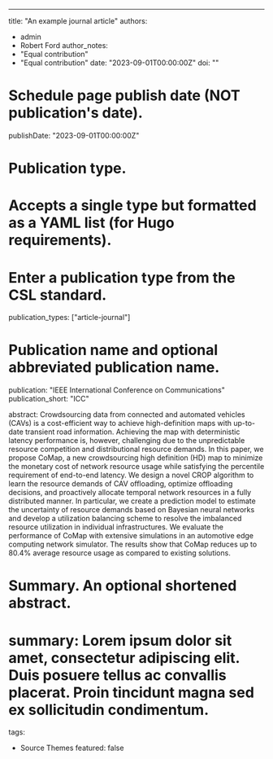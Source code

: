 ---
title: "An example journal article"
authors:
- admin
- Robert Ford
author_notes:
- "Equal contribution"
- "Equal contribution"
date: "2023-09-01T00:00:00Z"
doi: ""

# Schedule page publish date (NOT publication's date).
publishDate: "2023-09-01T00:00:00Z"

# Publication type.
# Accepts a single type but formatted as a YAML list (for Hugo requirements).
# Enter a publication type from the CSL standard.
publication_types: ["article-journal"]

# Publication name and optional abbreviated publication name.
publication: "IEEE International Conference on Communications"
publication_short: "ICC"

abstract: Crowdsourcing data from connected and automated vehicles (CAVs) is a cost-efficient way to achieve high-definition maps with up-to-date transient road information. Achieving the map with deterministic latency performance is, however, challenging due to the unpredictable resource competition and distributional resource demands. In this paper, we propose CoMap, a new crowdsourcing high definition (HD) map to minimize the monetary cost of network resource usage while satisfying the percentile requirement of end-to-end latency. We design a novel CROP algorithm to learn the resource demands of CAV offloading, optimize offloading decisions, and proactively allocate temporal network resources in a fully distributed manner. In particular, we create a prediction model to estimate the uncertainty of resource demands based on Bayesian neural networks and develop a utilization balancing scheme to resolve the imbalanced resource utilization in individual infrastructures. We evaluate the performance of CoMap with extensive simulations in an automotive edge computing network simulator. The results show that CoMap reduces up to 80.4% average resource usage as compared to existing solutions.

# Summary. An optional shortened abstract.
# summary: Lorem ipsum dolor sit amet, consectetur adipiscing elit. Duis posuere tellus ac convallis placerat. Proin tincidunt magna sed ex sollicitudin condimentum.

tags:
- Source Themes
featured: false

